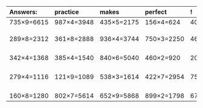 | Answers: | practice | makes | perfect | ! |
| :--- | :--- | :--- | :--- | :--- |
| 735×9=6615 | 987×4=3948 | 435×5=2175 | 156×4=624 | 408×8=3264 | 
|   |   |   |   |   | 
|   |   |   |   |   | 
|   |   |   |   |   | 
| 289×8=2312 | 361×8=2888 | 936×4=3744 | 750×3=2250 | 465×2=930 | 
|   |   |   |   |   | 
|   |   |   |   |   | 
|   |   |   |   |   | 
|   |   |   |   |   | 
| 342×4=1368 | 385×4=1540 | 840×6=5040 | 460×2=920 | 204×2=408 | 
|   |   |   |   |   | 
|   |   |   |   |   | 
|   |   |   |   |   | 
|   |   |   |   |   | 
| 279×4=1116 | 121×9=1089 | 538×3=1614 | 422×7=2954 | 754×6=4524 | 
|   |   |   |   |   | 
|   |   |   |   |   | 
|   |   |   |   |   | 
|   |   |   |   |   | 
| 160×8=1280 | 802×7=5614 | 652×9=5868 | 899×2=1798 | 675×9=6075 | 
